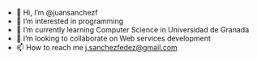 - 👋 Hi, I’m @juansanchezf
- 👀 I’m interested in programming
- 🌱 I’m currently learning Computer Science in Universidad de Granada
- 💞️ I’m looking to collaborate on Web services development
- 📫 How to reach me j.sanchezfedez@gmail.com

<!---
juansanchezf/juansanchezf is a ✨ special ✨ repository because its `README.md` (this file) appears on your GitHub profile.
You can click the Preview link to take a look at your changes.
--->

